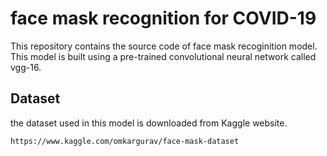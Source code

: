 # face mask recognition for COVID-19
This repository contains the source code of face mask recoginition model. This model is built using a pre-trained convolutional neural network called vgg-16. 

## Dataset
the dataset used in this model is downloaded from Kaggle website.
	
	https://www.kaggle.com/omkargurav/face-mask-dataset
